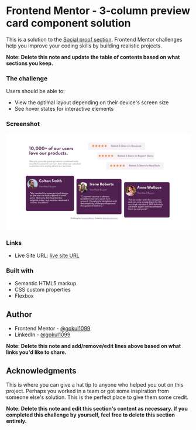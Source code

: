 # Frontend Mentor - 3-column preview card component solution

This is a solution to the [Social proof section](https://www.frontendmentor.io/challenges/social-proof-section-6e0qTv_bA). Frontend Mentor challenges help you improve your coding skills by building realistic projects. 



**Note: Delete this note and update the table of contents based on what sections you keep.**


### The challenge

Users should be able to:

- View the optimal layout depending on their device's screen size
- See hover states for interactive elements

### Screenshot

![](./screenshot.jpg)


### Links

- Live Site URL: [live site URL ](https://gokul1099.github.io/FrontEndMentor-Projects/social-proof-section-master)


### Built with

- Semantic HTML5 markup
- CSS custom properties
- Flexbox

## Author

- Frontend Mentor - [@gokul1099](https://www.frontendmentor.io/profile/gokul1099)
- LinkedIn - [@gokul1099](https://www.linkedin.com/in/gokul1099/)

**Note: Delete this note and add/remove/edit lines above based on what links you'd like to share.**

## Acknowledgments

This is where you can give a hat tip to anyone who helped you out on this project. Perhaps you worked in a team or got some inspiration from someone else's solution. This is the perfect place to give them some credit.

**Note: Delete this note and edit this section's content as necessary. If you completed this challenge by yourself, feel free to delete this section entirely.**
